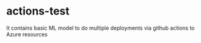 # actions-test
It contains basic ML model to do multiple deployments via github actions to Azure resources
